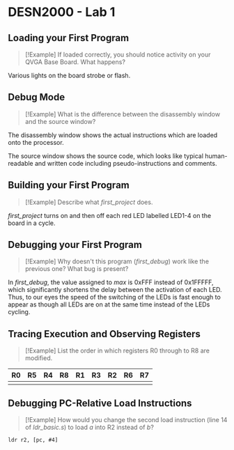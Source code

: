 # DESN2000 - Lab 1
## Loading your First Program
>[!Example] If loaded correctly, you should notice activity on your QVGA Base Board. What happens?

Various lights on the board strobe or flash.

## Debug Mode
>[!Example] What is the difference between the disassembly window and the source window?

The disassembly window shows the actual instructions which are loaded onto the processor.

The source window shows the source code, which looks like typical human-readable and written code including pseudo-instructions and comments.

## Building your First Program
>[!Example] Describe what *first_project* does.

*first_project* turns on and then off each red LED labelled LED1-4 on the board in a cycle.

## Debugging your First Program
>[!Example] Why doesn't this program (*first_debug*) work like the previous one? What bug is present?

In *first_debug*, the value assigned to *max* is 0xFFF instead of 0x1FFFFF, which significantly shortens the delay between the activation of each LED.
Thus, to our eyes the speed of the switching of the LEDs is fast enough to appear as though all LEDs are on at the same time instead of the LEDs cycling.

## Tracing Execution and Observing Registers
>[!Example] List the order in which registers R0 through to R8 are modified.

| R0  | R5  | R4  | R8  | R1  | R3  | R2  | R6  | R7  |
| --- | --- | --- | --- | --- | --- | --- | --- | --- |
|     |     |     |     |     |     |     |     |     |

## Debugging PC-Relative Load Instructions
>[!Example] How would you change the second load instruction (line 14 of *ldr_basic.s*) to load *a* into R2 instead of *b*?
```armasm
ldr r2, [pc, #4]
```
